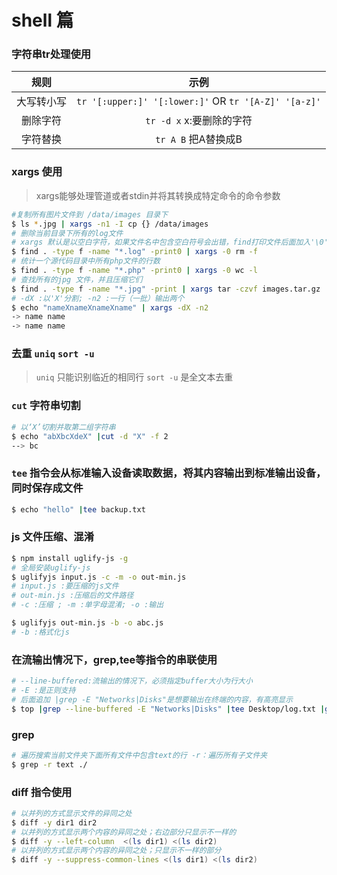 # shell 篇

### 字符串tr处理使用

|  规则   |                    示例                    |
| :---: | :--------------------------------------: |
| 大写转小写 | `tr '[:upper:]' '[:lower:]'` OR `tr '[A-Z]' '[a-z]'` |
| 删除字符  |           `tr -d x`  x:要删除的字符            |
| 字符替换  |             `tr A B`  把A替换成B             |

### xargs 使用
> xargs能够处理管道或者stdin并将其转换成特定命令的命令参数
>
```bash
#复制所有图片文件到 /data/images 目录下
$ ls *.jpg | xargs -n1 -I cp {} /data/images
# 删除当前目录下所有的log文件
# xargs 默认是以空白字符，如果文件名中包含空白符号会出错，find打印文件后面加入'\0',xargs 以 '\0'分割就可以解决这个问题
$ find . -type f -name "*.log" -print0 | xargs -0 rm -f
# 统计一个源代码目录中所有php文件的行数
$ find . -type f -name "*.php" -print0 | xargs -0 wc -l
# 查找所有的jpg 文件，并且压缩它们
$ find . -type f -name "*.jpg" -print | xargs tar -czvf images.tar.gz
# -dX :以'X'分割; -n2 :一行（一批）输出两个
$ echo "nameXnameXnameXname" | xargs -dX -n2
-> name name
-> name name
```

### 去重 `uniq` `sort -u`
> `uniq`  只能识别临近的相同行
> `sort -u` 是全文本去重

### `cut` 字符串切割
```bash
# 以‘X’切割并取第二组字符串
$ echo "abXbcXdeX" |cut -d "X" -f 2
--> bc
```
### `tee` 指令会从标准输入设备读取数据，将其内容输出到标准输出设备，同时保存成文件
```bash
$ echo "hello" |tee backup.txt
```

### js 文件压缩、混淆
```sh
$ npm install uglify-js -g 
# 全局安装uglify-js
$ uglifyjs input.js -c -m -o out-min.js
# input.js :要压缩的js文件
# out-min.js :压缩后的文件路径
# -c :压缩 ; -m :单字母混淆; -o :输出

$ uglifyjs out-min.js -b -o abc.js
# -b :格式化js
```

### 在流输出情况下，grep,tee等指令的串联使用
```sh
# --line-buffered:流输出的情况下，必须指定buffer大小为行大小
# -E :是正则支持
# 后面追加 |grep -E "Networks|Disks"是想要输出在终端的内容，有高亮显示
$ top |grep --line-buffered -E "Networks|Disks" |tee Desktop/log.txt |grep --line-buffered -E "Networks|Disks"
```

### grep
```sh
# 遍历搜索当前文件夹下面所有文件中包含text的行 -r：遍历所有子文件夹
$ grep -r text ./
```

### diff 指令使用
```sh
# 以并列的方式显示文件的异同之处
$ diff -y dir1 dir2
# 以并列的方式显示两个内容的异同之处；右边部分只显示不一样的
$ diff -y --left-column  <(ls dir1) <(ls dir2)
# 以并列的方式显示两个内容的异同之处；只显示不一样的部分
$ diff -y --suppress-common-lines <(ls dir1) <(ls dir2)
```